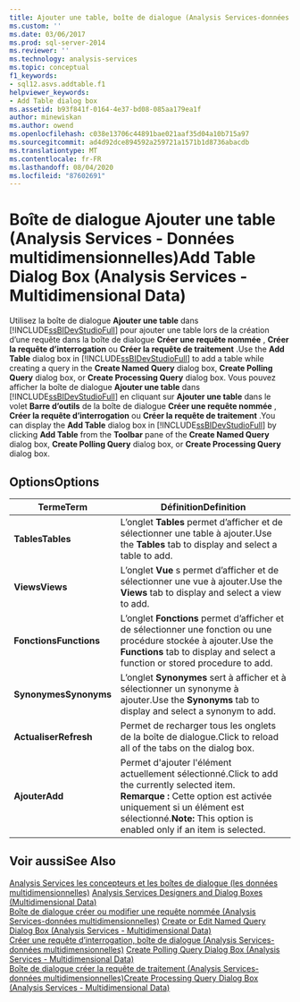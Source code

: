 ```yaml
---
title: Ajouter une table, boîte de dialogue (Analysis Services-données multidimensionnelles) | Microsoft Docs
ms.custom: ''
ms.date: 03/06/2017
ms.prod: sql-server-2014
ms.reviewer: ''
ms.technology: analysis-services
ms.topic: conceptual
f1_keywords:
- sql12.asvs.addtable.f1
helpviewer_keywords:
- Add Table dialog box
ms.assetid: b93f841f-0164-4e37-bd08-085aa179ea1f
author: minewiskan
ms.author: owend
ms.openlocfilehash: c038e13706c44891bae021aaf35d04a10b715a97
ms.sourcegitcommit: ad4d92dce894592a259721a1571b1d8736abacdb
ms.translationtype: MT
ms.contentlocale: fr-FR
ms.lasthandoff: 08/04/2020
ms.locfileid: "87602691"
---
```

# <a name="add-table-dialog-box-analysis-services---multidimensional-data"></a><span data-ttu-id="99f87-102">Boîte de dialogue Ajouter une table (Analysis Services - Données multidimensionnelles)</span><span class="sxs-lookup"><span data-stu-id="99f87-102">Add Table Dialog Box (Analysis Services - Multidimensional Data)</span></span>
  <span data-ttu-id="99f87-103">Utilisez la boîte de dialogue **Ajouter une table** dans [!INCLUDE[ssBIDevStudioFull](../includes/ssbidevstudiofull-md.md)] pour ajouter une table lors de la création d’une requête dans la boîte de dialogue **Créer une requête nommée** , **Créer la requête d’interrogation** ou **Créer la requête de traitement** .</span><span class="sxs-lookup"><span data-stu-id="99f87-103">Use the **Add Table** dialog box in [!INCLUDE[ssBIDevStudioFull](../includes/ssbidevstudiofull-md.md)] to add a table while creating a query in the **Create Named Query** dialog box, **Create Polling Query** dialog box, or **Create Processing Query** dialog box.</span></span> <span data-ttu-id="99f87-104">Vous pouvez afficher la boîte de dialogue **Ajouter une table** dans [!INCLUDE[ssBIDevStudioFull](../includes/ssbidevstudiofull-md.md)] en cliquant sur **Ajouter une table** dans le volet **Barre d’outils** de la boîte de dialogue **Créer une requête nommée** , **Créer la requête d’interrogation** ou **Créer la requête de traitement** .</span><span class="sxs-lookup"><span data-stu-id="99f87-104">You can display the **Add Table** dialog box in [!INCLUDE[ssBIDevStudioFull](../includes/ssbidevstudiofull-md.md)] by clicking **Add Table** from the **Toolbar** pane of the **Create Named Query** dialog box, **Create Polling Query** dialog box, or **Create Processing Query** dialog box.</span></span>  
  
## <a name="options"></a><span data-ttu-id="99f87-105">Options</span><span class="sxs-lookup"><span data-stu-id="99f87-105">Options</span></span>  
  
|<span data-ttu-id="99f87-106">Terme</span><span class="sxs-lookup"><span data-stu-id="99f87-106">Term</span></span>|<span data-ttu-id="99f87-107">Définition</span><span class="sxs-lookup"><span data-stu-id="99f87-107">Definition</span></span>|  
|----------|----------------|  
|<span data-ttu-id="99f87-108">**Tables**</span><span class="sxs-lookup"><span data-stu-id="99f87-108">**Tables**</span></span>|<span data-ttu-id="99f87-109">L’onglet **Tables** permet d’afficher et de sélectionner une table à ajouter.</span><span class="sxs-lookup"><span data-stu-id="99f87-109">Use the **Tables** tab to display and select a table to add.</span></span>|  
|<span data-ttu-id="99f87-110">**Views**</span><span class="sxs-lookup"><span data-stu-id="99f87-110">**Views**</span></span>|<span data-ttu-id="99f87-111">L’onglet **Vue** s permet d’afficher et de sélectionner une vue à ajouter.</span><span class="sxs-lookup"><span data-stu-id="99f87-111">Use the **Views** tab to display and select a view to add.</span></span>|  
|<span data-ttu-id="99f87-112">**Fonctions**</span><span class="sxs-lookup"><span data-stu-id="99f87-112">**Functions**</span></span>|<span data-ttu-id="99f87-113">L’onglet **Fonctions** permet d’afficher et de sélectionner une fonction ou une procédure stockée à ajouter.</span><span class="sxs-lookup"><span data-stu-id="99f87-113">Use the **Functions** tab to display and select a function or stored procedure to add.</span></span>|  
|<span data-ttu-id="99f87-114">**Synonymes**</span><span class="sxs-lookup"><span data-stu-id="99f87-114">**Synonyms**</span></span>|<span data-ttu-id="99f87-115">L’onglet **Synonymes** sert à afficher et à sélectionner un synonyme à ajouter.</span><span class="sxs-lookup"><span data-stu-id="99f87-115">Use the **Synonyms** tab to display and select a synonym to add.</span></span>|  
|<span data-ttu-id="99f87-116">**Actualiser**</span><span class="sxs-lookup"><span data-stu-id="99f87-116">**Refresh**</span></span>|<span data-ttu-id="99f87-117">Permet de recharger tous les onglets de la boîte de dialogue.</span><span class="sxs-lookup"><span data-stu-id="99f87-117">Click to reload all of the tabs on the dialog box.</span></span>|  
|<span data-ttu-id="99f87-118">**Ajouter**</span><span class="sxs-lookup"><span data-stu-id="99f87-118">**Add**</span></span>|<span data-ttu-id="99f87-119">Permet d'ajouter l'élément actuellement sélectionné.</span><span class="sxs-lookup"><span data-stu-id="99f87-119">Click to add the currently selected item.</span></span> <span data-ttu-id="99f87-120">**Remarque :**  Cette option est activée uniquement si un élément est sélectionné.</span><span class="sxs-lookup"><span data-stu-id="99f87-120">**Note:**  This option is enabled only if an item is selected.</span></span>|  
  
## <a name="see-also"></a><span data-ttu-id="99f87-121">Voir aussi</span><span class="sxs-lookup"><span data-stu-id="99f87-121">See Also</span></span>  
 <span data-ttu-id="99f87-122">[Analysis Services les concepteurs et les boîtes de dialogue &#40;les données multidimensionnelles&#41;](analysis-services-designers-and-dialog-boxes-multidimensional-data.md) </span><span class="sxs-lookup"><span data-stu-id="99f87-122">[Analysis Services Designers and Dialog Boxes &#40;Multidimensional Data&#41;](analysis-services-designers-and-dialog-boxes-multidimensional-data.md) </span></span>  
 <span data-ttu-id="99f87-123">[Boîte de dialogue créer ou modifier une requête nommée &#40;Analysis Services-données multidimensionnelles&#41;](create-or-edit-named-query-dialog-box-analysis-services-multidimensional-data.md) </span><span class="sxs-lookup"><span data-stu-id="99f87-123">[Create or Edit Named Query Dialog Box &#40;Analysis Services - Multidimensional Data&#41;](create-or-edit-named-query-dialog-box-analysis-services-multidimensional-data.md) </span></span>  
 <span data-ttu-id="99f87-124">[Créer une requête d’interrogation, boîte de dialogue &#40;Analysis Services-données multidimensionnelles&#41;](create-polling-query-dialog-box-analysis-services-multidimensional-data.md) </span><span class="sxs-lookup"><span data-stu-id="99f87-124">[Create Polling Query Dialog Box &#40;Analysis Services - Multidimensional Data&#41;](create-polling-query-dialog-box-analysis-services-multidimensional-data.md) </span></span>  
 [<span data-ttu-id="99f87-125">Boîte de dialogue créer la requête de traitement &#40;Analysis Services-données multidimensionnelles&#41;</span><span class="sxs-lookup"><span data-stu-id="99f87-125">Create Processing Query Dialog Box &#40;Analysis Services - Multidimensional Data&#41;</span></span>](create-processing-query-dialog-box-analysis-services-multidimensional-data.md)  
  
  
